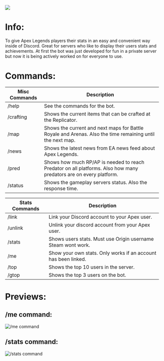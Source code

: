 <a href="https://top.gg/bot/719542118955090011">
  <img src="https://top.gg/api/widget/719542118955090011.svg">
</a>

# Info:
To give Apex Legends players their stats in an easy and convenient way inside of Discord. Great for servers who like to display their users stats and achievements. At first the bot was just developed for fun in a private server but now it is being actively worked on for everyone to use.


# Commands: 
| Misc Commands | Description 
|  ---          |     ---
| /help         | See the commands for the bot.                                  
| /crafting     | Shows the current items that can be crafted at the Replicator. 
| /map          | Shows the current and next maps for Battle Royale and Arenas. Also the time remaining until the next map. 
| /news         | Shows the latest news from EA news feed about Apex Legends. 
| /pred         | Shows how much RP/AP is needed to reach Predator on all platforms. Also how many predators are on every platform. 
| /status       | Shows the gameplay servers status. Also the response time. 

| Stats Commands    | Description 
|  ---              |     ---
| /link             | Link your Discord account to your Apex user.
| /unlink           | Unlink your discord account from your Apex user.
| /stats            | Shows users stats. Must use Origin username Steam wont work.
| /me               | Show your own stats. Only works if an account has been linked.
| /top              | Shows the top 10 users in the server.
| /gtop             | Shows the top 3 users on the bot.

# Previews:
## /me command:
![/me command](http://images.muumi.xyz/EdgyLoba/previewMe.PNG "/me")

## /stats command:
![/stats command](http://images.muumi.xyz/EdgyLoba/previewStats.PNG "/stats")
